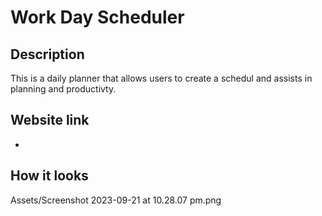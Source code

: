 # Work Day Scheduler

## Description
This is a daily planner that allows users to create a schedul and assists in planning and productivty. 

## Website link
- 

## How it looks
Assets/Screenshot 2023-09-21 at 10.28.07 pm.png
